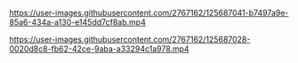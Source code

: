 

https://user-images.githubusercontent.com/2767162/125687041-b7497a9e-85a6-434a-a130-e145dd7cf8ab.mp4




https://user-images.githubusercontent.com/2767162/125687028-0020d8c8-fb62-42ce-9aba-a33294c1a978.mp4

